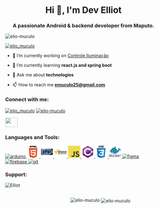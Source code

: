 <h1 align="center">Hi 👋, I'm Dev Elliot</h1>
<h3 align="center">A passionate Android & backend developer from Maputo.</h3>

<p align="left"> <img src="https://komarev.com/ghpvc/?username=elio-muculo&label=Profile%20views&color=0e75b6&style=flat" alt="elio-muculo" /> </p>

<p align="left"> <a href="https://twitter.com/elio_muculo" target="blank"><img src="https://img.shields.io/twitter/follow/elio_muculo?logo=twitter&style=for-the-badge" alt="elio_muculo" /></a> </p> 



- 🔭 I’m currently working on [Controle Iluminação](https://github.com/Elio-Muculo/Controle_iluminacao)

- 🌱 I’m currently learning **react.js and spring boot**

- 💬 Ask me about **technologies**

- 📫 How to reach me **emuculo25@gmail.com**

<h3 align="left">Connect with me:</h3>
<p align="left">
<a href="https://twitter.com/elio_muculo" target="blank"><img align="center" src="https://raw.githubusercontent.com/rahuldkjain/github-profile-readme-generator/master/src/images/icons/Social/twitter.svg" alt="elio_muculo" height="30" width="40" /></a>
<a href="https://linkedin.com/in/elio-muculo" target="blank"><img align="center" src="https://raw.githubusercontent.com/rahuldkjain/github-profile-readme-generator/master/src/images/icons/Social/linked-in-alt.svg" alt="elio-muculo" height="30" width="40" /></a>
 <p align="left"> <a href="https://wa.link/49wf99" target="blank"><img align="center" width="40" height="30" src="https://raw.githubusercontent.com/rahuldkjain/github-profile-readme-generator/master/src/images/icons/Social/whatsapp.svg" /></a> </p> 
</p>

<h3 align="left">Languages and Tools:</h3>
<p align="left"> 
	<a href="https://www.arduino.cc/" target="_blank" rel="noreferrer"> 
		<img src="https://cdn.worldvectorlogo.com/logos/arduino-1.svg" alt="arduino" width="40" height="40"/> 
	</a> 
		   <a href="https://www.w3.org/html/" target="_blank" rel="noreferrer"> 
	   	<img src="https://raw.githubusercontent.com/devicons/devicon/master/icons/html5/html5-original-wordmark.svg" alt="html5" width="40" height="40"/> 
	   </a> 
	<a href="https://www.php.net" target="_blank" rel="noreferrer"> <img src="https://raw.githubusercontent.com/devicons/devicon/master/icons/php/php-original.svg" alt="php" width="40" height="40"/> </a>
	<a href="https://aws.amazon.com" target="_blank" rel="noreferrer"> 
			<img src="https://raw.githubusercontent.com/devicons/devicon/master/icons/amazonwebservices/amazonwebservices-original-wordmark.svg" alt="aws" width="40" height="40"/>
	 </a> 
	 <a href="https://developer.mozilla.org/en-US/docs/Web/JavaScript" target="_blank" rel="noreferrer">
	  	 <img src="https://raw.githubusercontent.com/devicons/devicon/master/icons/javascript/javascript-original.svg" alt="javascript" width="40" height="40"/> 
	  	</a> 
	<a href="https://www.w3schools.com/cs/" target="_blank" rel="noreferrer"> 
		<img src="https://raw.githubusercontent.com/devicons/devicon/master/icons/csharp/csharp-original.svg" alt="csharp" width="40" height="40"/> 
	</a>
	<a href="https://www.w3schools.com/css/" target="_blank" rel="noreferrer">
	  <img src="https://raw.githubusercontent.com/devicons/devicon/master/icons/css3/css3-original-wordmark.svg" alt="css3" width="40" height="40"/> 
	</a> 
	  <a href="https://www.docker.com/" target="_blank" rel="noreferrer"> 
	  	<img src="https://raw.githubusercontent.com/devicons/devicon/master/icons/docker/docker-original-wordmark.svg" alt="docker" width="40" height="40"/> 
	 </a>
	  <a href="https://www.figma.com/" target="_blank" rel="noreferrer"> 
	  	<img src="https://www.vectorlogo.zone/logos/figma/figma-icon.svg" alt="figma" width="40" height="40"/> 
	  </a> 
	  <a href="https://firebase.google.com/" target="_blank" rel="noreferrer"> 
	  	<img src="https://www.vectorlogo.zone/logos/firebase/firebase-icon.svg" alt="firebase" width="40" height="40"/> 
	  </a> 
	  <a href="https://git-scm.com/" target="_blank" rel="noreferrer"> 
	  	<img src="https://www.vectorlogo.zone/logos/git-scm/git-scm-icon.svg" alt="git" width="40" height="40"/> 
	  </a>

</p>

<h3 align="left">Support:</h3>
<p><a href="https://www.buymeacoffee.com/Elliot"> <img align="left" src="https://cdn.buymeacoffee.com/buttons/v2/default-yellow.png" height="50" width="210" alt="Elliot" /></a></p><br><br>

<p><img align="left" src="https://github-readme-stats.vercel.app/api/top-langs?username=elio-muculo&show_icons=true&locale=en&layout=compact" alt="elio-muculo" /></p>

<p>&nbsp;<img align="center" src="https://github-readme-stats.vercel.app/api?username=elio-muculo&show_icons=true&locale=en" alt="elio-muculo" /></p>
